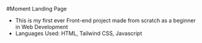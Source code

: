 #Moment Landing Page
- This is my first ever Front-end project made from scratch as a beginner in Web Development 
- Languages Used: HTML, Tailwind CSS, Javascript

